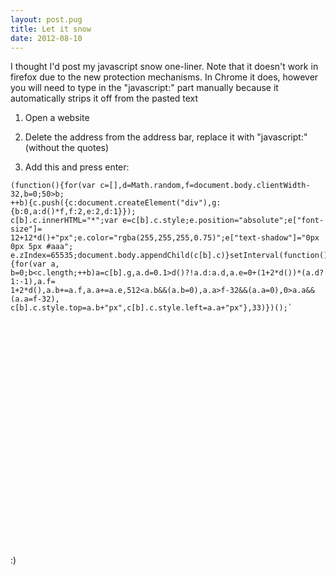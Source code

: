 ```yaml
---
layout: post.pug
title: Let it snow
date: 2012-08-10
---
```


I thought I'd post my javascript snow one-liner. Note that it doesn't work in firefox due to the new protection mechanisms. In Chrome it does, however you will need to type in the "javascript:" part manually because it automatically strips it off from the pasted text


1.  Open a website

2.  Delete the address from the address bar, replace it with "javascript:" (without the quotes)

3.  Add this and press enter:

```
(function(){for(var c=[],d=Math.random,f=document.body.clientWidth-32,b=0;50>b;
++b){c.push({c:document.createElement("div"),g:{b:0,a:d()*f,f:2,e:2,d:1}});
c[b].c.innerHTML="*";var e=c[b].c.style;e.position="absolute";e["font-size"]=
12+12*d()+"px";e.color="rgba(255,255,255,0.75)";e["text-shadow"]="0px 0px 5px #aaa";
e.zIndex=65535;document.body.appendChild(c[b].c)}setInterval(function(){for(var a,
b=0;b<c.length;++b)a=c[b].g,a.d=0.1>d()?!a.d:a.d,a.e=0+(1+2*d())*(a.d?1:-1),a.f=
1+2*d(),a.b+=a.f,a.a+=a.e,512<a.b&&(a.b=0),a.a>f-32&&(a.a=0),0>a.a&&(a.a=f-32),
c[b].c.style.top=a.b+"px",c[b].c.style.left=a.a+"px"},33)})();`
```

<object width="640" height="360" class="BLOGGER-youtube-video" classid="clsid:D27CDB6E-AE6D-11cf-96B8-444553540000" codebase="http://download.macromedia.com/pub/shockwave/cabs/flash/swflash.cab#version=6,0,40,0" data-thumbnail-src="http://1.gvt0.com/vi/mN7LW0Y00kE/0.jpg"><param name="movie" value="http://www.youtube.com/v/mN7LW0Y00kE&fs=1&source=uds" /><param name="bgcolor" value="#FFFFFF" /><param name="allowFullScreen" value="true" /><embed width="640" height="360"  src="http://www.youtube.com/v/mN7LW0Y00kE&fs=1&source=uds" type="application/x-shockwave-flash" allowfullscreen="true"></embed></object>

:)